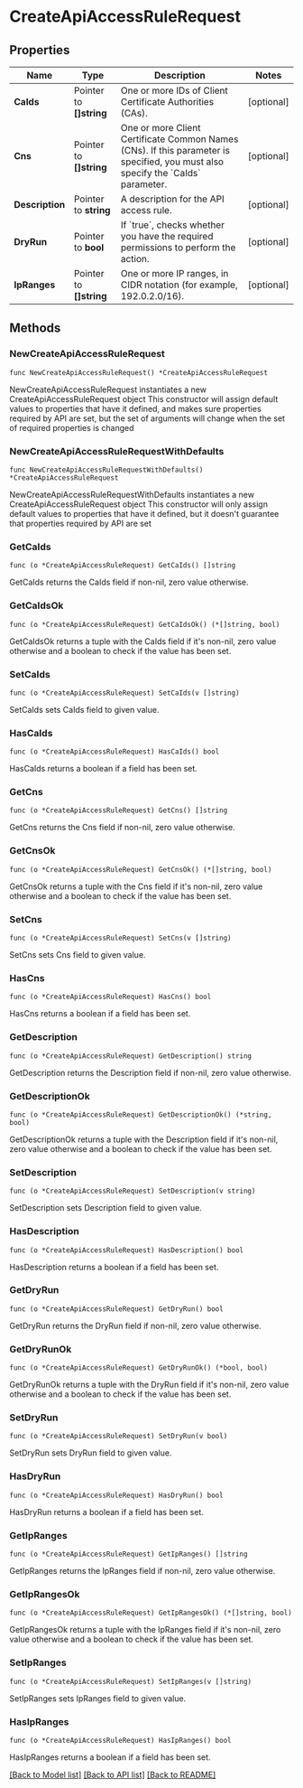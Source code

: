 # CreateApiAccessRuleRequest

## Properties

Name | Type | Description | Notes
------------ | ------------- | ------------- | -------------
**CaIds** | Pointer to **[]string** |  One or more IDs of Client Certificate Authorities (CAs). | [optional] 
**Cns** | Pointer to **[]string** | One or more Client Certificate Common Names (CNs). If this parameter is specified, you must also specify the &#x60;CaIds&#x60; parameter. | [optional] 
**Description** | Pointer to **string** | A description for the API access rule. | [optional] 
**DryRun** | Pointer to **bool** | If &#x60;true&#x60;, checks whether you have the required permissions to perform the action. | [optional] 
**IpRanges** | Pointer to **[]string** | One or more IP ranges, in CIDR notation (for example, 192.0.2.0/16). | [optional] 

## Methods

### NewCreateApiAccessRuleRequest

`func NewCreateApiAccessRuleRequest() *CreateApiAccessRuleRequest`

NewCreateApiAccessRuleRequest instantiates a new CreateApiAccessRuleRequest object
This constructor will assign default values to properties that have it defined,
and makes sure properties required by API are set, but the set of arguments
will change when the set of required properties is changed

### NewCreateApiAccessRuleRequestWithDefaults

`func NewCreateApiAccessRuleRequestWithDefaults() *CreateApiAccessRuleRequest`

NewCreateApiAccessRuleRequestWithDefaults instantiates a new CreateApiAccessRuleRequest object
This constructor will only assign default values to properties that have it defined,
but it doesn't guarantee that properties required by API are set

### GetCaIds

`func (o *CreateApiAccessRuleRequest) GetCaIds() []string`

GetCaIds returns the CaIds field if non-nil, zero value otherwise.

### GetCaIdsOk

`func (o *CreateApiAccessRuleRequest) GetCaIdsOk() (*[]string, bool)`

GetCaIdsOk returns a tuple with the CaIds field if it's non-nil, zero value otherwise
and a boolean to check if the value has been set.

### SetCaIds

`func (o *CreateApiAccessRuleRequest) SetCaIds(v []string)`

SetCaIds sets CaIds field to given value.

### HasCaIds

`func (o *CreateApiAccessRuleRequest) HasCaIds() bool`

HasCaIds returns a boolean if a field has been set.

### GetCns

`func (o *CreateApiAccessRuleRequest) GetCns() []string`

GetCns returns the Cns field if non-nil, zero value otherwise.

### GetCnsOk

`func (o *CreateApiAccessRuleRequest) GetCnsOk() (*[]string, bool)`

GetCnsOk returns a tuple with the Cns field if it's non-nil, zero value otherwise
and a boolean to check if the value has been set.

### SetCns

`func (o *CreateApiAccessRuleRequest) SetCns(v []string)`

SetCns sets Cns field to given value.

### HasCns

`func (o *CreateApiAccessRuleRequest) HasCns() bool`

HasCns returns a boolean if a field has been set.

### GetDescription

`func (o *CreateApiAccessRuleRequest) GetDescription() string`

GetDescription returns the Description field if non-nil, zero value otherwise.

### GetDescriptionOk

`func (o *CreateApiAccessRuleRequest) GetDescriptionOk() (*string, bool)`

GetDescriptionOk returns a tuple with the Description field if it's non-nil, zero value otherwise
and a boolean to check if the value has been set.

### SetDescription

`func (o *CreateApiAccessRuleRequest) SetDescription(v string)`

SetDescription sets Description field to given value.

### HasDescription

`func (o *CreateApiAccessRuleRequest) HasDescription() bool`

HasDescription returns a boolean if a field has been set.

### GetDryRun

`func (o *CreateApiAccessRuleRequest) GetDryRun() bool`

GetDryRun returns the DryRun field if non-nil, zero value otherwise.

### GetDryRunOk

`func (o *CreateApiAccessRuleRequest) GetDryRunOk() (*bool, bool)`

GetDryRunOk returns a tuple with the DryRun field if it's non-nil, zero value otherwise
and a boolean to check if the value has been set.

### SetDryRun

`func (o *CreateApiAccessRuleRequest) SetDryRun(v bool)`

SetDryRun sets DryRun field to given value.

### HasDryRun

`func (o *CreateApiAccessRuleRequest) HasDryRun() bool`

HasDryRun returns a boolean if a field has been set.

### GetIpRanges

`func (o *CreateApiAccessRuleRequest) GetIpRanges() []string`

GetIpRanges returns the IpRanges field if non-nil, zero value otherwise.

### GetIpRangesOk

`func (o *CreateApiAccessRuleRequest) GetIpRangesOk() (*[]string, bool)`

GetIpRangesOk returns a tuple with the IpRanges field if it's non-nil, zero value otherwise
and a boolean to check if the value has been set.

### SetIpRanges

`func (o *CreateApiAccessRuleRequest) SetIpRanges(v []string)`

SetIpRanges sets IpRanges field to given value.

### HasIpRanges

`func (o *CreateApiAccessRuleRequest) HasIpRanges() bool`

HasIpRanges returns a boolean if a field has been set.


[[Back to Model list]](../README.md#documentation-for-models) [[Back to API list]](../README.md#documentation-for-api-endpoints) [[Back to README]](../README.md)


